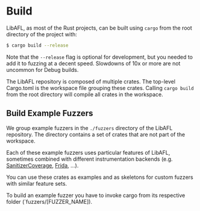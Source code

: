# Build

LibAFL, as most of the Rust projects, can be built using `cargo` from the root directory of the project with:

```sh
$ cargo build --release
```

Note that the `--release` flag is optional for development, but you needed to add it to fuzzing at a decent speed.
Slowdowns of 10x or more are not uncommon for Debug builds.

The LibAFL repository is composed of multiple crates.
The top-level Cargo.toml is the workspace file grouping these crates.
Calling `cargo build` from the root directory will compile all crates in the workspace.

## Build Example Fuzzers

We group example fuzzers in the `./fuzzers` directory of the LibAFL repository.
The directory contains a set of crates that are not part of the workspace.

Each of these example fuzzers uses particular features of LibAFL, sometimes combined with different instrumentation backends (e.g. [SanitizerCoverage](https://clang.llvm.org/docs/SanitizerCoverage.html), [Frida](https://frida.re/), ...).

You can use these crates as examples and as skeletons for custom fuzzers with similar feature sets.

To build an example fuzzer you have to invoke cargo from its respective folder (`fuzzers/[FUZZER_NAME]).
